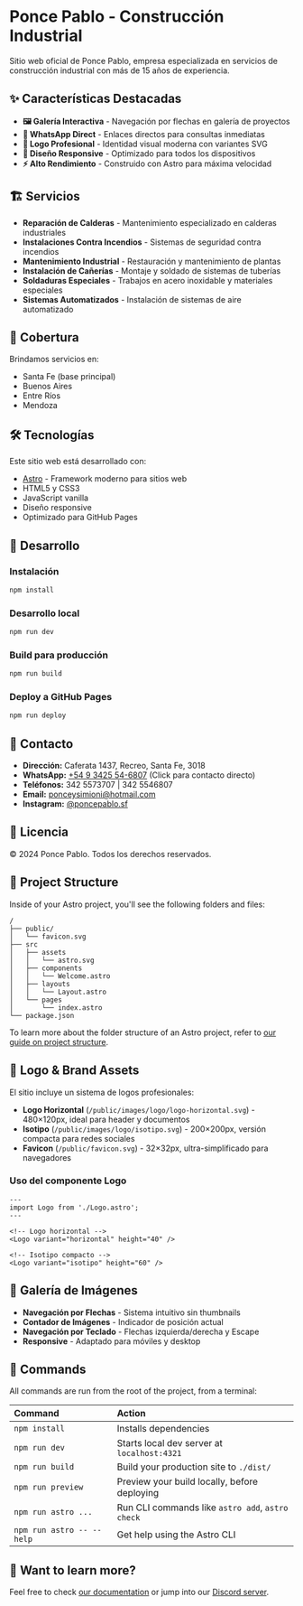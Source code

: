 # Ponce Pablo - Construcción Industrial

Sitio web oficial de Ponce Pablo, empresa especializada en servicios de construcción industrial con más de 15 años de experiencia.

## ✨ Características Destacadas

- **🖼️ Galería Interactiva** - Navegación por flechas en galería de proyectos
- **📱 WhatsApp Direct** - Enlaces directos para consultas inmediatas
- **🎨 Logo Profesional** - Identidad visual moderna con variantes SVG
- **📱 Diseño Responsive** - Optimizado para todos los dispositivos
- **⚡ Alto Rendimiento** - Construido con Astro para máxima velocidad

## 🏗️ Servicios

- **Reparación de Calderas** - Mantenimiento especializado en calderas industriales
- **Instalaciones Contra Incendios** - Sistemas de seguridad contra incendios
- **Mantenimiento Industrial** - Restauración y mantenimiento de plantas
- **Instalación de Cañerías** - Montaje y soldado de sistemas de tuberías
- **Soldaduras Especiales** - Trabajos en acero inoxidable y materiales especiales
- **Sistemas Automatizados** - Instalación de sistemas de aire automatizado

## 📍 Cobertura

Brindamos servicios en:
- Santa Fe (base principal)
- Buenos Aires
- Entre Ríos
- Mendoza

## 🛠️ Tecnologías

Este sitio web está desarrollado con:
- [Astro](https://astro.build/) - Framework moderno para sitios web
- HTML5 y CSS3
- JavaScript vanilla
- Diseño responsive
- Optimizado para GitHub Pages

## 🚀 Desarrollo

### Instalación

```bash
npm install
```

### Desarrollo local

```bash
npm run dev
```

### Build para producción

```bash
npm run build
```

### Deploy a GitHub Pages

```bash
npm run deploy
```

## 📱 Contacto

- **Dirección:** Caferata 1437, Recreo, Santa Fe, 3018
- **WhatsApp:** [+54 9 3425 54-6807](https://wa.me/5493425546807) (Click para contacto directo)
- **Teléfonos:** 342 5573707 | 342 5546807
- **Email:** ponceysimioni@hotmail.com
- **Instagram:** [@poncepablo.sf](https://instagram.com/poncepablo.sf)

## 📄 Licencia

© 2024 Ponce Pablo. Todos los derechos reservados.

## 🚀 Project Structure

Inside of your Astro project, you'll see the following folders and files:

```text
/
├── public/
│   └── favicon.svg
├── src
│   ├── assets
│   │   └── astro.svg
│   ├── components
│   │   └── Welcome.astro
│   ├── layouts
│   │   └── Layout.astro
│   └── pages
│       └── index.astro
└── package.json
```

To learn more about the folder structure of an Astro project, refer to [our guide on project structure](https://docs.astro.build/en/basics/project-structure/).

## 🎨 Logo & Brand Assets

El sitio incluye un sistema de logos profesionales:

- **Logo Horizontal** (`/public/images/logo/logo-horizontal.svg`) - 480×120px, ideal para header y documentos
- **Isotipo** (`/public/images/logo/isotipo.svg`) - 200×200px, versión compacta para redes sociales
- **Favicon** (`/public/favicon.svg`) - 32×32px, ultra-simplificado para navegadores

### Uso del componente Logo

```astro
---
import Logo from './Logo.astro';
---

<!-- Logo horizontal -->
<Logo variant="horizontal" height="40" />

<!-- Isotipo compacto -->
<Logo variant="isotipo" height="60" />
```

## 📸 Galería de Imágenes

- **Navegación por Flechas** - Sistema intuitivo sin thumbnails
- **Contador de Imágenes** - Indicador de posición actual
- **Navegación por Teclado** - Flechas izquierda/derecha y Escape
- **Responsive** - Adaptado para móviles y desktop

## 🧞 Commands

All commands are run from the root of the project, from a terminal:

| Command                   | Action                                           |
| :------------------------ | :----------------------------------------------- |
| `npm install`             | Installs dependencies                            |
| `npm run dev`             | Starts local dev server at `localhost:4321`      |
| `npm run build`           | Build your production site to `./dist/`          |
| `npm run preview`         | Preview your build locally, before deploying     |
| `npm run astro ...`       | Run CLI commands like `astro add`, `astro check` |
| `npm run astro -- --help` | Get help using the Astro CLI                     |

## 👀 Want to learn more?

Feel free to check [our documentation](https://docs.astro.build) or jump into our [Discord server](https://astro.build/chat).
